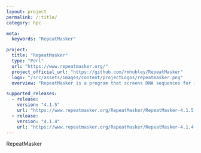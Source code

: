 ```yaml
---
layout: project
permalink: /:title/
category: hpc

meta:
  keywords: "RepeatMasker"

project:
  title: "RepeatMasker"
  type: "Perl"
  url: "https://www.repeatmasker.org/"
  project_official_url: "https://github.com/rmhubley/RepeatMasker"
  logo: "/src/assets/images/content/projectLogos/repeatmasker.png"
  overview: "RepeatMasker is a program that screens DNA sequences for interspersed repeats and low complexity DNA sequences. The output of the program is a detailed annotation of the repeats that are present in the query sequence as well as a modified version of the query sequence in which all the annotated repeats have been masked"

supported_releases:
  - release:
    version: "4.1.5"
    url: "https://www.repeatmasker.org/RepeatMasker/RepeatMasker-4.1.5.tar.gz"
  - release:
    version: "4.1.4"
    url: "https://www.repeatmasker.org/RepeatMasker/RepeatMasker-4.1.4.tar.gz"
---
```


<p>RepeatMasker</p>
